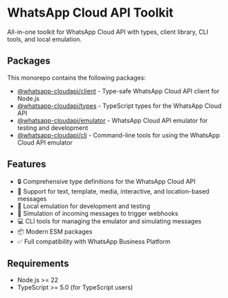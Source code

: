 # WhatsApp Cloud API Toolkit

All-in-one toolkit for WhatsApp Cloud API with types, client library, CLI tools, and local emulation.

## Packages

This monorepo contains the following packages:

- [@whatsapp-cloudapi/client](./packages/client) - Type-safe WhatsApp Cloud API client for Node.js
- [@whatsapp-cloudapi/types](./packages/types) - TypeScript types for the WhatsApp Cloud API
- [@whatsapp-cloudapi/emulator](./packages/emulator) - WhatsApp Cloud API emulator for testing and development
- [@whatsapp-cloudapi/cli](./packages/cli) - Command-line tools for using the WhatsApp Cloud API emulator

## Features

- 🔒 Comprehensive type definitions for the WhatsApp Cloud API
- 📱 Support for text, template, media, interactive, and location-based messages
- 🧪 Local emulation for development and testing
- 📲 Simulation of incoming messages to trigger webhooks
- 💻 CLI tools for managing the emulator and simulating messages
- 📦 Modern ESM packages
- ✅ Full compatibility with WhatsApp Business Platform

## Requirements

- Node.js >= 22
- TypeScript >= 5.0 (for TypeScript users)

